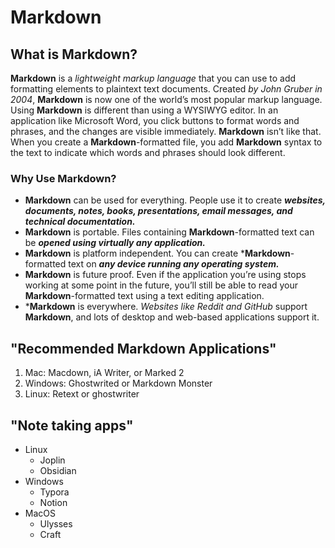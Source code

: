 # Markdown

## What is Markdown?

**Markdown** is a *lightweight markup language* that you can use to add formatting elements to plaintext text documents. 
Created *by John Gruber in 2004*, **Markdown** is now one of the world’s most popular markup language. 
Using **Markdown** is different than using a WYSIWYG editor. In an application like Microsoft Word, you click buttons to format words and phrases, 
and the changes are visible immediately. **Markdown** isn’t like that. When you create a **Markdown**-formatted file, you add **Markdown** syntax to the text to indicate which words and phrases should look different.

### Why Use Markdown?

* **Markdown** can be used for everything. People use it to create ***websites, documents, notes, books, presentations, email messages, and technical documentation.***
* **Markdown** is portable. Files containing **Markdown**-formatted text can be ***opened using virtually any application.*** 
* **Markdown** is platform independent. You can create ***Markdown**-formatted text on ***any device running any operating system.***
* **Markdown** is future proof. Even if the application you’re using stops working at some point in the future, you’ll still be able to read your **Markdown**-formatted text using a text editing application. 
* ***Markdown** is everywhere. *Websites like Reddit and GitHub* support **Markdown**, and lots of desktop and web-based applications support it.

## "Recommended Markdown Applications"

1. Mac: Macdown, iA Writer, or Marked 2
2. Windows: Ghostwrited or Markdown Monster
3. Linux: Retext or ghostwriter

## "Note taking apps"

* Linux
  * Joplin
  * Obsidian
* Windows
  * Typora
  * Notion
* MacOS
  * Ulysses
  * Craft